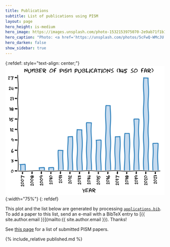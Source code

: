 ```yaml
---
title: Publications
subtitle: List of publications using PISM
layout: page
hero_height: is-medium
hero_image: https://images.unsplash.com/photo-1532153975070-2e9ab71f1b14
hero_caption: "Photo: <a href='https://unsplash.com/photos/5cFwQ-WMcJU'>A. Spratt / Unsplash</a>"
hero_darken: false
show_sidebar: true
---
```


{:refdef: style="text-align: center;"}
![Number of published PISM applications per year](/img/pism_publications.png){:width="75%"}
{: refdef}

This plot and the list below are generated by processing [`applications.bib`](https://github.com/pism/pism.github.io/blob/main/publications/applications.bib). To add a paper to this list, send an e-mail with a BibTeX entry to [{{ site.author.email }}](mailto:{{ site.author.email }}). Thanks!

See [this page](/publications/submitted) for a list of submitted PISM papers.

{% include_relative published.md %}



